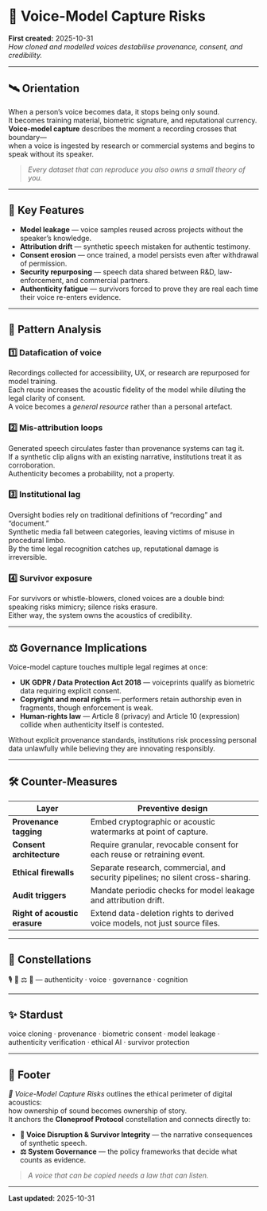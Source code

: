 # 🧬 Voice-Model Capture Risks  
**First created:** 2025-10-31  
*How cloned and modelled voices destabilise provenance, consent, and credibility.*

---

## 🛰️ Orientation  

When a person’s voice becomes data, it stops being only sound.  
It becomes training material, biometric signature, and reputational currency.  
**Voice-model capture** describes the moment a recording crosses that boundary—  
when a voice is ingested by research or commercial systems and begins to speak without its speaker.  

> *Every dataset that can reproduce you also owns a small theory of you.*

---

## 🧩 Key Features  

- **Model leakage** — voice samples reused across projects without the speaker’s knowledge.  
- **Attribution drift** — synthetic speech mistaken for authentic testimony.  
- **Consent erosion** — once trained, a model persists even after withdrawal of permission.  
- **Security repurposing** — speech data shared between R&D, law-enforcement, and commercial partners.  
- **Authenticity fatigue** — survivors forced to prove they are real each time their voice re-enters evidence.

---

## 🧠 Pattern Analysis  

### 1️⃣ Datafication of voice  
Recordings collected for accessibility, UX, or research are repurposed for model training.  
Each reuse increases the acoustic fidelity of the model while diluting the legal clarity of consent.  
A voice becomes a *general resource* rather than a personal artefact.

### 2️⃣ Mis-attribution loops  
Generated speech circulates faster than provenance systems can tag it.  
If a synthetic clip aligns with an existing narrative, institutions treat it as corroboration.  
Authenticity becomes a probability, not a property.

### 3️⃣ Institutional lag  
Oversight bodies rely on traditional definitions of “recording” and “document.”  
Synthetic media fall between categories, leaving victims of misuse in procedural limbo.  
By the time legal recognition catches up, reputational damage is irreversible.

### 4️⃣ Survivor exposure  
For survivors or whistle-blowers, cloned voices are a double bind:  
speaking risks mimicry; silence risks erasure.  
Either way, the system owns the acoustics of credibility.

---

## ⚖️ Governance Implications  

Voice-model capture touches multiple legal regimes at once:  
- **UK GDPR / Data Protection Act 2018** — voiceprints qualify as biometric data requiring explicit consent.  
- **Copyright and moral rights** — performers retain authorship even in fragments, though enforcement is weak.  
- **Human-rights law** — Article 8 (privacy) and Article 10 (expression) collide when authenticity itself is contested.  

Without explicit provenance standards, institutions risk processing personal data unlawfully while believing they are innovating responsibly.

---

## 🛠 Counter-Measures  

| **Layer** | **Preventive design** |
|------------|----------------------|
| **Provenance tagging** | Embed cryptographic or acoustic watermarks at point of capture. |
| **Consent architecture** | Require granular, revocable consent for each reuse or retraining event. |
| **Ethical firewalls** | Separate research, commercial, and security pipelines; no silent cross-sharing. |
| **Audit triggers** | Mandate periodic checks for model leakage and attribution drift. |
| **Right of acoustic erasure** | Extend data-deletion rights to derived voice models, not just source files. |

---

## 🌌 Constellations  

🎙️ 👅 ⚖️ 🧠 — authenticity · voice · governance · cognition  

---

## ✨ Stardust  

voice cloning · provenance · biometric consent · model leakage · authenticity verification · ethical AI · survivor protection  

---

## 🏮 Footer  

*🧬 Voice-Model Capture Risks* outlines the ethical perimeter of digital acoustics:  
how ownership of sound becomes ownership of story.  
It anchors the **Cloneproof Protocol** constellation and connects directly to:  

- **👅 Voice Disruption & Survivor Integrity** — the narrative consequences of synthetic speech.  
- **⚖️ System Governance** — the policy frameworks that decide what counts as evidence.  

> *A voice that can be copied needs a law that can listen.*

---

**Last updated:** 2025-10-31  

